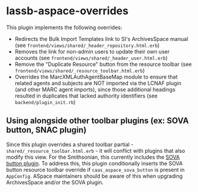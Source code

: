 # lassb-aspace-overrides

This plugin implements the following overrides:

* Redirects the Bulk Import Templates link to SI's ArchivesSpace manual (see `frontend/views/shared/_header_repository.html.erb`)
* Removes the link for non-admin users to update their own user accounts (see `frontend/views/shared/_header_user.html.erb`)
* Remove the "Duplicate Resource" button from the resource toolbar (see `frontend/views/shared/_resource_toolbar.html.erb`)
* Overrides the MarcXMLAuthAgentBaseMap module to ensure that related agents and subjects are NOT imported via the LCNAF plugin (and other MARC agent imports), since those additional headings resulted in duplicates that lacked authority identifiers (see `backend/plugin_init.rb`)

## Using alongside other toolbar plugins (ex: SOVA button, SNAC plugin)

Since this plugin overrides a shared toolbar partial - `shared/_resource_toolbar.html.erb` - it will conflict with plugins that also modify this view.  For the Smithsonian, this currently includes the [SOVA button plugin](https://github.com/Smithsonian/caas_aspace_sova_button).  To address this, this plugin conditionally inserts the SOVA button resource toolbar override if `caas_aspace_sova_button` is present in `AppConfig`.  ASpace maintainers should be aware of this when upgrading ArchivesSpace and/or the SOVA plugin.
